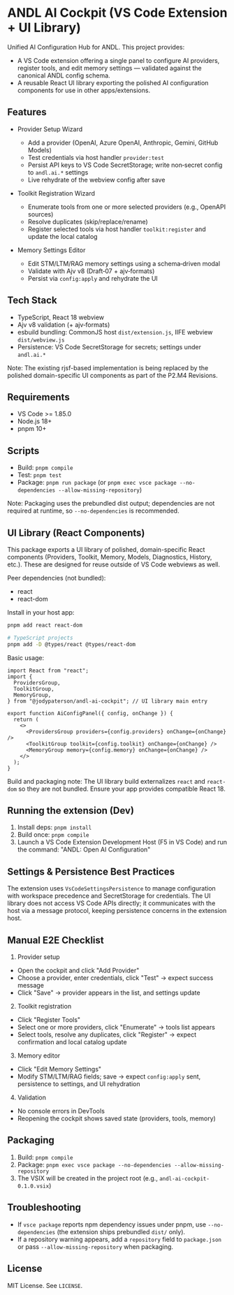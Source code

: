 # ANDL AI Cockpit (VS Code Extension + UI Library)

Unified AI Configuration Hub for ANDL. This project provides:

- A VS Code extension offering a single panel to configure AI providers, register tools, and edit memory settings — validated against the canonical ANDL config schema.
- A reusable React UI library exporting the polished AI configuration components for use in other apps/extensions.

## Features

- Provider Setup Wizard

  - Add a provider (OpenAI, Azure OpenAI, Anthropic, Gemini, GitHub Models)
  - Test credentials via host handler `provider:test`
  - Persist API keys to VS Code SecretStorage; write non‑secret config to `andl.ai.*` settings
  - Live rehydrate of the webview config after save

- Toolkit Registration Wizard

  - Enumerate tools from one or more selected providers (e.g., OpenAPI sources)
  - Resolve duplicates (skip/replace/rename)
  - Register selected tools via host handler `toolkit:register` and update the local catalog

- Memory Settings Editor
  - Edit STM/LTM/RAG memory settings using a schema‑driven modal
  - Validate with Ajv v8 (Draft‑07 + ajv‑formats)
  - Persist via `config:apply` and rehydrate the UI

## Tech Stack

- TypeScript, React 18 webview
- Ajv v8 validation (+ ajv‑formats)
- esbuild bundling: CommonJS host `dist/extension.js`, IIFE webview `dist/webview.js`
- Persistence: VS Code SecretStorage for secrets; settings under `andl.ai.*`

Note: The existing rjsf-based implementation is being replaced by the polished domain-specific UI components as part of the P2.M4 Revisions.

## Requirements

- VS Code >= 1.85.0
- Node.js 18+
- pnpm 10+

## Scripts

- Build: `pnpm compile`
- Test: `pnpm test`
- Package: `pnpm run package` (or `pnpm exec vsce package --no-dependencies --allow-missing-repository`)

Note: Packaging uses the prebundled dist output; dependencies are not required at runtime, so `--no-dependencies` is recommended.

## UI Library (React Components)

This package exports a UI library of polished, domain-specific React components (Providers, Toolkit, Memory, Models, Diagnostics, History, etc.). These are designed for reuse outside of VS Code webviews as well.

Peer dependencies (not bundled):

- react
- react-dom

Install in your host app:

```bash
pnpm add react react-dom

# TypeScript projects
pnpm add -D @types/react @types/react-dom
```

Basic usage:

```tsx
import React from "react";
import {
  ProvidersGroup,
  ToolkitGroup,
  MemoryGroup,
} from "@jodypaterson/andl-ai-cockpit"; // UI library main entry

export function AiConfigPanel({ config, onChange }) {
  return (
    <>
      <ProvidersGroup providers={config.providers} onChange={onChange} />
      <ToolkitGroup toolkit={config.toolkit} onChange={onChange} />
      <MemoryGroup memory={config.memory} onChange={onChange} />
    </>
  );
}
```

Build and packaging note: The UI library build externalizes `react` and `react-dom` so they are not bundled. Ensure your app provides compatible React 18.

## Running the extension (Dev)

1. Install deps: `pnpm install`
2. Build once: `pnpm compile`
3. Launch a VS Code Extension Development Host (F5 in VS Code) and run the command: "ANDL: Open AI Configuration"

## Settings & Persistence Best Practices

The extension uses `VsCodeSettingsPersistence` to manage configuration with workspace precedence and SecretStorage for credentials. The UI library does not access VS Code APIs directly; it communicates with the host via a message protocol, keeping persistence concerns in the extension host.

## Manual E2E Checklist

1. Provider setup

- Open the cockpit and click "Add Provider"
- Choose a provider, enter credentials, click "Test" → expect success message
- Click "Save" → provider appears in the list, and settings update

2. Toolkit registration

- Click "Register Tools"
- Select one or more providers, click "Enumerate" → tools list appears
- Select tools, resolve any duplicates, click "Register" → expect confirmation and local catalog update

3. Memory editor

- Click "Edit Memory Settings"
- Modify STM/LTM/RAG fields; save → expect `config:apply` sent, persistence to settings, and UI rehydration

4. Validation

- No console errors in DevTools
- Reopening the cockpit shows saved state (providers, tools, memory)

## Packaging

1. Build: `pnpm compile`
2. Package: `pnpm exec vsce package --no-dependencies --allow-missing-repository`
3. The VSIX will be created in the project root (e.g., `andl-ai-cockpit-0.1.0.vsix`)

## Troubleshooting

- If `vsce package` reports npm dependency issues under pnpm, use `--no-dependencies` (the extension ships prebundled `dist/` only).
- If a repository warning appears, add a `repository` field to `package.json` or pass `--allow-missing-repository` when packaging.

## License

MIT License. See `LICENSE`.
